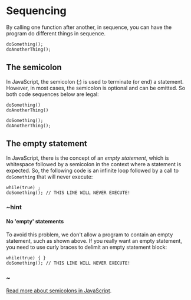 # Sequencing

By calling one function after another, in sequence, you can have the program do different things in sequence.

```typescript-ignore
doSomething();
doAnotherThing();
```

## The semicolon 

In JavaScript, the semicolon (;) is used to terminate (or end) a statement. However, in most
cases, the semicolon is optional and can be omitted. So both code sequences below are 
legal:

```typescript-ignore
doSomething()
doAnotherThing()
```

```typescript-ignore
doSomething();
doAnotherThing();
```

## The empty statement

In JavaScript, there is the concept of an *empty statement*, which is whitespace followed by
a semicolon in the context where a statement is expected.
So, the following code is an infinite loop
followed by a call to `doSomething` that will never execute:
```typescript-ignore
while(true) ;
doSomething(); // THIS LINE WILL NEVER EXECUTE!
```

### ~hint

#### No 'empty' statements

To avoid this problem, we don't allow a program to contain an empty statement, such as shown above. 
If you really want an empty statement, you need to use curly braces to delimit an empty statement block:
```typescript-ignore
while(true) { } 
doSomething(); // THIS LINE WILL NEVER EXECUTE!
```

### ~

[Read more about semicolons in JavaScript](http://inimino.org/~inimino/blog/javascript_semicolons).